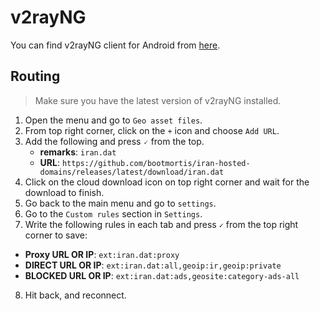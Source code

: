 # v2rayNG

You can find v2rayNG client for Android from [here](https://github.com/2dust/v2rayNG).

## Routing

> Make sure you have the latest version of v2rayNG installed.

1. Open the menu and go to `Geo asset files`.
2. From top right corner, click on the `+` icon and choose `Add URL`.
3. Add the following and press `🗸` from the top.
    - **remarks**: `iran.dat`
    - **URL**: `https://github.com/bootmortis/iran-hosted-domains/releases/latest/download/iran.dat`
4. Click on the cloud download icon on top right corner and wait for the download to finish.
5. Go back to the main menu and go to `settings`.
6. Go to the `Custom rules` section in `Settings`.
7. Write the following rules in each tab and press `✓` from the top right corner to save:

-   **Proxy URL OR IP**: `ext:iran.dat:proxy`
-   **DIRECT URL OR IP**: `ext:iran.dat:all,geoip:ir,geoip:private`
-   **BLOCKED URL OR IP**: `ext:iran.dat:ads,geosite:category-ads-all`

8. Hit back, and reconnect.
